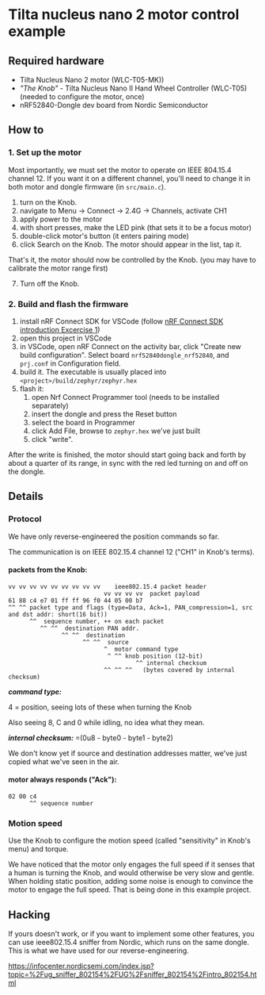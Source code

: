 # Tilta nucleus nano 2 motor control example

## Required hardware

* Tilta Nucleus Nano 2 motor (WLC-T05-MK))
* _"The Knob"_ - Tilta Nucleus Nano II Hand Wheel Controller (WLC-T05) (needed to configure the motor, once)
* nRF52840-Dongle dev board from Nordic Semiconductor

## How to

### 1. Set up the motor

Most importantly, we must set the motor to operate on IEEE 804.15.4 channel 12. If you want it on a different channel, you'll need to change it in both motor and dongle firmware (in `src/main.c`).

1. turn on the Knob.
2. navigate to Menu -> Connect -> 2.4G -> Channels, activate CH1
3. apply power to the motor
4. with short presses, make the LED pink (that sets it to be a focus motor)
5. double-click motor's button (it enters pairing mode)
6. click Search on the Knob. The motor should appear in the list, tap it.

That's it, the motor should now be controlled by the Knob. (you may have to calibrate the motor range first)

7. Turn off the Knob.


### 2. Build and flash the firmware

1. install nRF Connect SDK for VSCode (follow [nRF Connect SDK introduction Excercise 1](https://academy.nordicsemi.com/courses/nrf-connect-sdk-fundamentals/lessons/lesson-1-nrf-connect-sdk-introduction/topic/exercise-1-1/))
2. open this project in VSCode
3. in VSCode, open nRF Connect on the activity bar, click "Create new build configuration". Select board `nrf52840dongle_nrf52840`, and `prj.conf` in Configuration field.  
3. build it.
The executable is usually placed into `<project>/build/zephyr/zephyr.hex`
4. flash it:
    1. open Nrf Connect Programmer tool (needs to be installed separately)
    2. insert the dongle and press the Reset button
    3. select the board in Programmer
    4. click Add File, browse to `zephyr.hex` we've just built
    5. click "write".

After the write is finished, the motor should start going back and forth by about a quarter of its range, in sync with the red led turning on and off on the dongle.

## Details

### Protocol

We have only reverse-engineered the position commands so far.

The communication is on IEEE 802.15.4 channel 12 ("CH1" in Knob's terms).

#### packets from the Knob:
```
vv vv vv vv vv vv vv vv vv    ieee802.15.4 packet header
                           vv vv vv vv  packet payload
61 88 c4 e7 01 ff ff 96 f0 44 05 00 b7
^^ ^^ packet type and flags (type=Data, Ack=1, PAN_compression=1, src and dst addr: short(16 bit))
      ^^  sequence number, ++ on each packet
         ^^ ^^  destination PAN addr.
               ^^ ^^  destination
                     ^^ ^^  source
                           ^  motor command type
                            ^ ^^ knob position (12-bit)
                                    ^^ internal checksum
                           ^^ ^^ ^^   (bytes covered by internal checksum)
```
__*command type:*__ 

4 = position, seeing lots of these when turning the Knob

Also seeing 8, C and 0 while idling, no idea what they mean.

__*internal checksum:*__ =(0u8 - byte0 - byte1 - byte2) 

We don't know yet if source and destination addresses matter, we've just copied what we've seen in the air. 

#### motor always responds ("Ack"):
```
02 00 c4 
      ^^ sequence number 
```

### Motion speed

Use the Knob to configure the motion speed (called "sensitivity" in Knob's menu) and torque.

We have noticed that the motor only engages the full speed if it senses that a human is turning the Knob, and would otherwise be very slow and gentle. When holding static position, adding some noise is enough to convince the motor to engage the full speed. That is being done in this example project.

## Hacking

If yours doesn't work, or if you want to implement some other features, you can use ieee802.15.4 sniffer from Nordic, which runs on the same dongle. This is what we have used for our reverse-engineering. 

https://infocenter.nordicsemi.com/index.jsp?topic=%2Fug_sniffer_802154%2FUG%2Fsniffer_802154%2Fintro_802154.html



